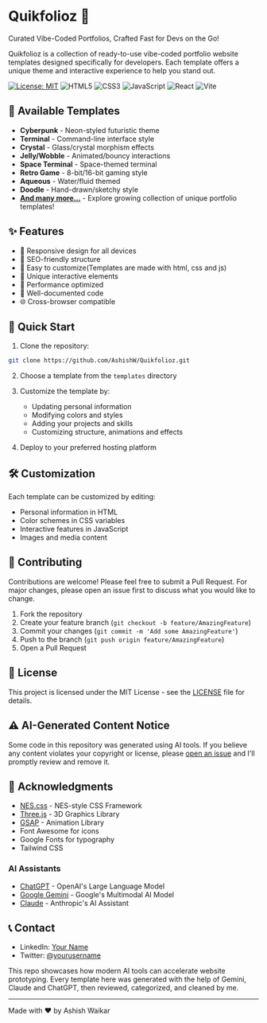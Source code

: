 # Quikfolioz 🚀
Curated Vibe-Coded Portfolios, Crafted Fast for Devs on the Go!

Quikfolioz is a collection of ready-to-use vibe-coded portfolio website templates designed specifically for developers. Each template offers a unique theme and interactive experience to help you stand out.

[![License: MIT](https://img.shields.io/badge/License-MIT-blue.svg)](LICENSE)
![HTML5](https://img.shields.io/badge/HTML5-E34F26?style=flat&logo=html5&logoColor=white)
![CSS3](https://img.shields.io/badge/CSS3-1572B6?style=flat&logo=css3&logoColor=white)
![JavaScript](https://img.shields.io/badge/JavaScript-F7DF1E?style=flat&logo=javascript&logoColor=black)
![React](https://img.shields.io/badge/React-61DAFB?style=flat&logo=react&logoColor=black)
![Vite](https://img.shields.io/badge/Vite-646CFF?style=flat&logo=vite&logoColor=white)

## 🎨 Available Templates

- **Cyberpunk** - Neon-styled futuristic theme
- **Terminal** - Command-line interface style
- **Crystal** - Glass/crystal morphism effects
- **Jelly/Wobble** - Animated/bouncy interactions
- **Space Terminal** - Space-themed terminal
- **Retro Game** - 8-bit/16-bit gaming style
- **Aqueous** - Water/fluid themed
- **Doodle** - Hand-drawn/sketchy style
- **[And many more...](templates/)** - Explore growing collection of unique portfolio templates!

## ✨ Features

- 📱 Responsive design for all devices
- 🎯 SEO-friendly structure
- 🔧 Easy to customize(Templates are made with html, css and js)
- 🎨 Unique interactive elements
- 🚀 Performance optimized
- 📝 Well-documented code
- 🌐 Cross-browser compatible

## 🚀 Quick Start

1. Clone the repository:
```bash
git clone https://github.com/AshishW/Quikfolioz.git
```

2. Choose a template from the `templates` directory

3. Customize the template by:
   - Updating personal information
   - Modifying colors and styles
   - Adding your projects and skills
   - Customizing structure, animations and effects

4. Deploy to your preferred hosting platform

## 🛠️ Customization

Each template can be customized by editing:

- Personal information in HTML
- Color schemes in CSS variables
- Interactive features in JavaScript
- Images and media content

## 🤝 Contributing

Contributions are welcome! Please feel free to submit a Pull Request. For major changes, please open an issue first to discuss what you would like to change.

1. Fork the repository
2. Create your feature branch (`git checkout -b feature/AmazingFeature`)
3. Commit your changes (`git commit -m 'Add some AmazingFeature'`)
4. Push to the branch (`git push origin feature/AmazingFeature`)
5. Open a Pull Request

## 📄 License

This project is licensed under the MIT License - see the [LICENSE](LICENSE) file for details.

## ⚠️ AI-Generated Content Notice

Some code in this repository was generated using AI tools. If you believe any content violates your copyright or license, please [open an issue](https://github.com/AshishW/Quikfolioz/issues) and I'll promptly review and remove it.

## 🙏 Acknowledgments

- [NES.css](https://nostalgic-css.github.io/NES.css/) - NES-style CSS Framework
- [Three.js](https://threejs.org/) - 3D Graphics Library
- [GSAP](https://greensock.com/gsap/) - Animation Library
- Font Awesome for icons
- Google Fonts for typography
- Tailwind CSS

### AI Assistants
- [ChatGPT](https://openai.com/chatgpt) - OpenAI's Large Language Model
- [Google Gemini](https://deepmind.google/technologies/gemini/) - Google's Multimodal AI Model
- [Claude](https://www.anthropic.com/claude) - Anthropic's AI Assistant

## 📞 Contact

- LinkedIn: [Your Name](https://linkedin.com/in/yourusername)
- Twitter: [@yourusername](https://twitter.com/yourusername)


This repo showcases how modern AI tools can accelerate website prototyping. Every template here was generated with the help of Gemini, Claude and ChatGPT, then reviewed, categorized, and cleaned by me.

---
Made with ❤️ by Ashish Waikar
